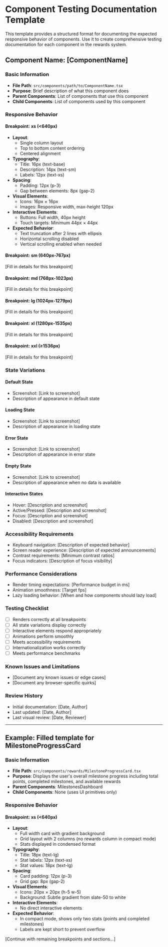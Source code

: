 
# Component Testing Documentation Template

This template provides a structured format for documenting the expected responsive behavior of components. Use it to create comprehensive testing documentation for each component in the rewards system.

## Component Name: [ComponentName]

### Basic Information
- **File Path**: `src/components/path/to/ComponentName.tsx`
- **Purpose**: Brief description of what this component does
- **Parent Components**: List of components that use this component
- **Child Components**: List of components used by this component

### Responsive Behavior

#### Breakpoint: xs (<640px)
- **Layout**: 
  - Single column layout
  - Top to bottom content ordering
  - Centered alignment
- **Typography**:
  - Title: 16px (text-base)
  - Description: 14px (text-sm)
  - Labels: 12px (text-xs)
- **Spacing**:
  - Padding: 12px (p-3)
  - Gap between elements: 8px (gap-2)
- **Visual Elements**:
  - Icons: 16px × 16px
  - Images: Responsive width, max-height 120px
- **Interactive Elements**:
  - Buttons: Full width, 40px height
  - Touch targets: Minimum 44px × 44px
- **Expected Behavior**:
  - Text truncation after 2 lines with ellipsis
  - Horizontal scrolling disabled
  - Vertical scrolling enabled when needed

#### Breakpoint: sm (640px-767px)
[Fill in details for this breakpoint]

#### Breakpoint: md (768px-1023px)
[Fill in details for this breakpoint]

#### Breakpoint: lg (1024px-1279px)
[Fill in details for this breakpoint]

#### Breakpoint: xl (1280px-1535px)
[Fill in details for this breakpoint]

#### Breakpoint: xxl (≥1536px)
[Fill in details for this breakpoint]

### State Variations

#### Default State
- Screenshot: [Link to screenshot]
- Description of appearance in default state

#### Loading State
- Screenshot: [Link to screenshot]
- Description of appearance in loading state

#### Error State
- Screenshot: [Link to screenshot]
- Description of appearance in error state

#### Empty State
- Screenshot: [Link to screenshot]
- Description of appearance when no data is available

#### Interactive States
- Hover: [Description and screenshot]
- Active/Pressed: [Description and screenshot]
- Focus: [Description and screenshot]
- Disabled: [Description and screenshot]

### Accessibility Requirements
- Keyboard navigation: [Description of expected behavior]
- Screen reader experience: [Description of expected announcements]
- Contrast requirements: [Minimum contrast ratios]
- Focus indicators: [Description of focus visibility]

### Performance Considerations
- Render timing expectations: [Performance budget in ms]
- Animation smoothness: [Target fps]
- Lazy loading behavior: [When and how components should lazy load]

### Testing Checklist
- [ ] Renders correctly at all breakpoints
- [ ] All state variations display correctly
- [ ] Interactive elements respond appropriately
- [ ] Animations perform smoothly
- [ ] Meets accessibility requirements
- [ ] Internationalization works correctly
- [ ] Meets performance benchmarks

### Known Issues and Limitations
- [Document any known issues or edge cases]
- [Document any browser-specific quirks]

### Review History
- Initial documentation: [Date, Author]
- Last updated: [Date, Author]
- Last visual review: [Date, Reviewer]

---

## Example: Filled template for MilestoneProgressCard

### Basic Information
- **File Path**: `src/components/rewards/MilestoneProgressCard.tsx`
- **Purpose**: Displays the user's overall milestone progress including total points, completed milestones, and available rewards
- **Parent Components**: MilestonesDashboard
- **Child Components**: None (uses UI primitives only)

### Responsive Behavior

#### Breakpoint: xs (<640px)
- **Layout**: 
  - Full width card with gradient background
  - Grid layout with 2 columns (no rewards column in compact mode)
  - Stats displayed in condensed format
- **Typography**:
  - Title: 18px (text-lg)
  - Stat labels: 12px (text-xs)
  - Stat values: 18px (text-lg)
- **Spacing**:
  - Card padding: 12px (p-3)
  - Grid gap: 8px (gap-2)
- **Visual Elements**:
  - Icons: 20px × 20px (h-5 w-5)
  - Background: Subtle gradient from slate-50 to white
- **Interactive Elements**:
  - No direct interactive elements
- **Expected Behavior**:
  - In compact mode, shows only two stats (points and completed milestones)
  - Labels are kept short to prevent overflow

[Continue with remaining breakpoints and sections...]

